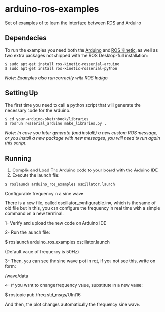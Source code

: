 ﻿# arduino-ros-examples
Set of examples of to learn the interface between ROS and Arduino

## Dependecies
To run the examples you need both the [Arduino](https://www.arduino.cc) and [ROS Kinetic](http://wiki.ros.org/kinetic/Installation/Ubuntu), as well as two extra packages not shipped with the ROS Desktop-full installation:
```shell 
$ sudo apt-get install ros-kinetic-rosserial-arduino
$ sudo apt-get install ros-kinetic-rosserial-python
```
*Note: Examples also run correctly with ROS Indigo*

## Setting Up
The first time you need to call a python script that will generate the necessary code for the Arduino. 
```shell 
$ cd your-arduino-sketchbook/libraries
$ rosrun rosserial_arduino make_libraries.py .
```

*Note: In case you later generate (and install!) a new custom ROS message, or you install a new package with new messages, you will need to run again this script.*

## Running
1. Complie and Load The Arduino code to your board with the Arduino IDE
2. Execute the launch file: 
```shell 
$ roslaunch arduino_ros_examples oscillator.launch
```

Configurable frequency in a sine wave

There is a new file, called oscillator_configurable.ino, which is the same of old file but in this, you can configure the frequency in real time with a simple command on a new terminal.

1- Verify and upload the new code on Arduino IDE

2- Run the launch file:

$ roslaunch arduino_ros_examples oscillator.launch

(Default value of frequency is 50Hz)

3- Then, you can see the sine wave plot in rqt, if you not see this, write on form:

/wave/data

4- If you want to change frequency value, substitute <frequency> in a new value:

$ rostopic pub /freq std_msgs/UInt16 <frequency>

And then, the plot changes automatically the frequency sine wave.

